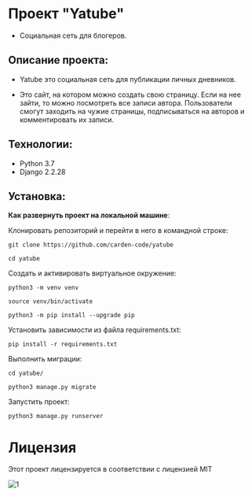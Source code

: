 # Проект "Yatube"

- Социальная сеть для блогеров.

## Описание проекта:

- Yatube это социальная сеть для публикации личных дневников.

- Это сайт, на котором можно создать свою страницу. Если на нее зайти, то можно посмотреть все записи автора.
    Пользователи смогут заходить на чужие страницы, подписываться на авторов и комментировать их записи.

## Технологии:

- Python 3.7
- Django 2.2.28

## Установка:
 **Как развернуть проект на локальной машине**:
 
Клонировать репозиторий и перейти в него в командной строке:


```
git clone https://github.com/carden-code/yatube
```

```
cd yatube
```

Cоздать и активировать виртуальное окружение:


```
python3 -m venv venv
```

```
source venv/bin/activate
```

```
python3 -m pip install --upgrade pip
```

Установить зависимости из файла requirements.txt:

```
pip install -r requirements.txt
```

Выполнить миграции:

```
cd yatube/
```

```
python3 manage.py migrate
```

Запустить проект:

```
python3 manage.py runserver
```

# Лицензия
Этот проект лицензируется в соответствии с лицензией MIT

![](https://miro.medium.com/max/156/1*A0rVKDO9tEFamc-Gqt7oEA.png "1")